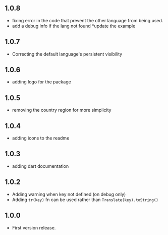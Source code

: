 ## 1.0.8
* fixing error in the code that prevent the other language from being used.
* add a debug info if the lang not found
*update the example 

## 1.0.7 
* Correcting the default language's persistent visibility

## 1.0.6
* adding logo for the package

## 1.0.5
* removing the country region for more simplicity

## 1.0.4
* adding icons to the readme

## 1.0.3
* adding dart documentation 

## 1.0.2
* Adding warning when key not defined (on debug only)
* Adding `tr(key)` fn can be used rather than `Translate(key).toString()`

## 1.0.0
* First version release.
